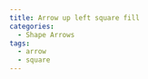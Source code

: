 ```yaml
---
title: Arrow up left square fill
categories:
  - Shape Arrows
tags:
  - arrow
  - square
---
```

